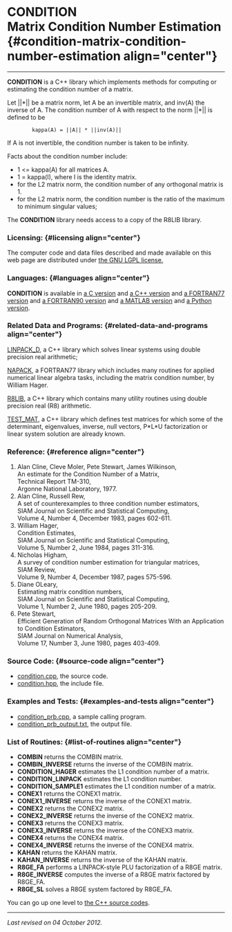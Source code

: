 CONDITION\
Matrix Condition Number Estimation {#condition-matrix-condition-number-estimation align="center"}
==================================

------------------------------------------------------------------------

**CONDITION** is a C++ library which implements methods for computing or
estimating the condition number of a matrix.

Let ||\*|| be a matrix norm, let A be an invertible matrix, and inv(A)
the inverse of A. The condition number of A with respect to the norm
||\*|| is defined to be

            kappa(A) = ||A|| * ||inv(A)||
          

If A is not invertible, the condition number is taken to be infinity.

Facts about the condition number include:

-   1 &lt;= kappa(A) for all matrices A.
-   1 = kappa(I), where I is the identity matrix.
-   for the L2 matrix norm, the condition number of any orthogonal
    matrix is 1.
-   for the L2 matrix norm, the condition number is the ratio of the
    maximum to minimum singular values;

The **CONDITION** library needs access to a copy of the R8LIB library.

### Licensing: {#licensing align="center"}

The computer code and data files described and made available on this
web page are distributed under [the GNU LGPL
license.](../../txt/gnu_lgpl.txt)

### Languages: {#languages align="center"}

**CONDITION** is available in [a C
version](../../c_src/condition/condition.md) and [a C++
version](../../master/condition/condition.md) and [a FORTRAN77
version](../../f77_src/condition/condition.md) and [a FORTRAN90
version](../../f_src/condition/condition.md) and [a MATLAB
version](../../m_src/condition/condition.md) and [a Python
version](../../py_src/condition/condition.md).

### Related Data and Programs: {#related-data-and-programs align="center"}

[LINPACK\_D](../../master/linpack_d/linpack_d.md), a C++ library
which solves linear systems using double precision real arithmetic;

[NAPACK](../../f77_src/napack/napack.md), a FORTRAN77 library which
includes many routines for applied numerical linear algebra tasks,
including the matrix condition number, by William Hager.

[R8LIB](../../master/r8lib/r8lib.md), a C++ library which contains
many utility routines using double precision real (R8) arithmetic.

[TEST\_MAT](../../master/test_mat/test_mat.md), a C++ library which
defines test matrices for which some of the determinant, eigenvalues,
inverse, null vectors, P\*L\*U factorization or linear system solution
are already known.

### Reference: {#reference align="center"}

1.  Alan Cline, Cleve Moler, Pete Stewart, James Wilkinson,\
    An estimate for the Condition Number of a Matrix,\
    Technical Report TM-310,\
    Argonne National Laboratory, 1977.
2.  Alan Cline, Russell Rew,\
    A set of counterexamples to three condition number estimators,\
    SIAM Journal on Scientific and Statistical Computing,\
    Volume 4, Number 4, December 1983, pages 602-611.
3.  William Hager,\
    Condition Estimates,\
    SIAM Journal on Scientific and Statistical Computing,\
    Volume 5, Number 2, June 1984, pages 311-316.
4.  Nicholas Higham,\
    A survey of condition number estimation for triangular matrices,\
    SIAM Review,\
    Volume 9, Number 4, December 1987, pages 575-596.
5.  Diane OLeary,\
    Estimating matrix condition numbers,\
    SIAM Journal on Scientific and Statistical Computing,\
    Volume 1, Number 2, June 1980, pages 205-209.
6.  Pete Stewart,\
    Efficient Generation of Random Orthogonal Matrices With an
    Application to Condition Estimators,\
    SIAM Journal on Numerical Analysis,\
    Volume 17, Number 3, June 1980, pages 403-409.

### Source Code: {#source-code align="center"}

-   [condition.cpp](condition.cpp), the source code.
-   [condition.hpp](condition.hpp), the include file.

### Examples and Tests: {#examples-and-tests align="center"}

-   [condition\_prb.cpp](condition_prb.cpp), a sample calling program.
-   [condition\_prb\_output.txt](condition_prb_output.txt), the output
    file.

### List of Routines: {#list-of-routines align="center"}

-   **COMBIN** returns the COMBIN matrix.
-   **COMBIN\_INVERSE** returns the inverse of the COMBIN matrix.
-   **CONDITION\_HAGER** estimates the L1 condition number of a matrix.
-   **CONDITION\_LINPACK** estimates the L1 condition number.
-   **CONDITION\_SAMPLE1** estimates the L1 condition number of a
    matrix.
-   **CONEX1** returns the CONEX1 matrix.
-   **CONEX1\_INVERSE** returns the inverse of the CONEX1 matrix.
-   **CONEX2** returns the CONEX2 matrix.
-   **CONEX2\_INVERSE** returns the inverse of the CONEX2 matrix.
-   **CONEX3** returns the CONEX3 matrix.
-   **CONEX3\_INVERSE** returns the inverse of the CONEX3 matrix.
-   **CONEX4** returns the CONEX4 matrix.
-   **CONEX4\_INVERSE** returns the inverse of the CONEX4 matrix.
-   **KAHAN** returns the KAHAN matrix.
-   **KAHAN\_INVERSE** returns the inverse of the KAHAN matrix.
-   **R8GE\_FA** performs a LINPACK-style PLU factorization of a R8GE
    matrix.
-   **R8GE\_INVERSE** computes the inverse of a R8GE matrix factored by
    R8GE\_FA.
-   **R8GE\_SL** solves a R8GE system factored by R8GE\_FA.

You can go up one level to [the C++ source codes](../cpp_src.md).

------------------------------------------------------------------------

*Last revised on 04 October 2012.*
